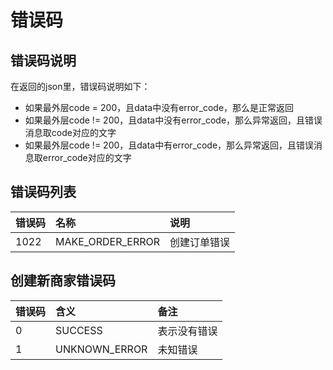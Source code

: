 # 错误码

## 错误码说明
在返回的json里，错误码说明如下：

* 如果最外层code = 200，且data中没有error_code，那么是正常返回
* 如果最外层code != 200，且data中没有error_code，那么异常返回，且错误消息取code对应的文字
* 如果最外层code != 200，且data中有error_code，那么异常返回，且错误消息取error_code对应的文字

## 错误码列表
| 错误码         | 名称            | 说明            |
| ------------- | :------------- | :------------- |
| 1022          | MAKE_ORDER_ERROR | 创建订单错误    |

## 创建新商家错误码
| 错误码         | 含义            | 备注            |
| ------------- | :------------- | :------------- |
| 0             | SUCCESS | 表示没有错误    |
| 1             | UNKNOWN_ERROR | 未知错误    |




